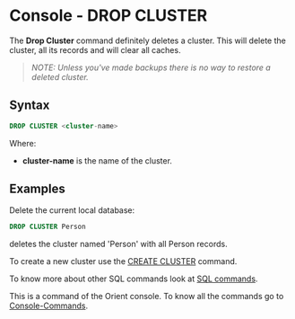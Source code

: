 # Console - DROP CLUSTER

The **Drop Cluster** command definitely deletes a cluster. This will delete the cluster, all its records and will clear all caches.

>*NOTE: Unless you've made backups there is no way to restore a deleted cluster.*

## Syntax

```sql
DROP CLUSTER <cluster-name>
```

Where:
- **cluster-name** is the name of the cluster.

## Examples

Delete the current local database:

```sql
DROP CLUSTER Person
```

deletes the cluster named 'Person' with all Person records.

To create a new cluster use the [CREATE CLUSTER](Console-Command-Create-Cluster.md) command.

To know more about other SQL commands look at [SQL commands](SQL.md).

This is a command of the Orient console. To know all the commands go to [Console-Commands](Console-Commands.md).
